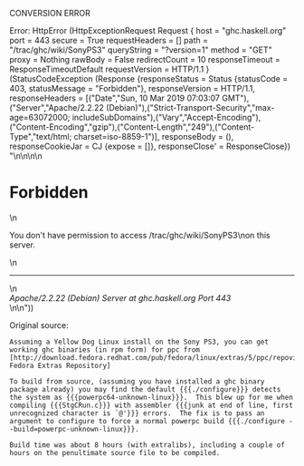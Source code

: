 CONVERSION ERROR

Error: HttpError (HttpExceptionRequest Request {
  host                 = "ghc.haskell.org"
  port                 = 443
  secure               = True
  requestHeaders       = []
  path                 = "/trac/ghc/wiki/SonyPS3"
  queryString          = "?version=1"
  method               = "GET"
  proxy                = Nothing
  rawBody              = False
  redirectCount        = 10
  responseTimeout      = ResponseTimeoutDefault
  requestVersion       = HTTP/1.1
}
 (StatusCodeException (Response {responseStatus = Status {statusCode = 403, statusMessage = "Forbidden"}, responseVersion = HTTP/1.1, responseHeaders = [("Date","Sun, 10 Mar 2019 07:03:07 GMT"),("Server","Apache/2.2.22 (Debian)"),("Strict-Transport-Security","max-age=63072000; includeSubDomains"),("Vary","Accept-Encoding"),("Content-Encoding","gzip"),("Content-Length","249"),("Content-Type","text/html; charset=iso-8859-1")], responseBody = (), responseCookieJar = CJ {expose = []}, responseClose' = ResponseClose}) "<!DOCTYPE HTML PUBLIC \"-//IETF//DTD HTML 2.0//EN\">\n<html><head>\n<title>403 Forbidden</title>\n</head><body>\n<h1>Forbidden</h1>\n<p>You don't have permission to access /trac/ghc/wiki/SonyPS3\non this server.</p>\n<hr>\n<address>Apache/2.2.22 (Debian) Server at ghc.haskell.org Port 443</address>\n</body></html>\n"))

Original source:

```trac
Assuming a Yellow Dog Linux install on the Sony PS3, you can get working ghc binaries (in rpm form) for ppc from 
[http://download.fedora.redhat.com/pub/fedora/linux/extras/5/ppc/repoview/G.group.html Fedora Extras Repository]

To build from source, (assuming you have installed a ghc binary package already) you may find the default {{{./configure}}} detects the system as {{{powerpc64-unknown-linux}}}.  This blew up for me when compiling {{{StgCRun.c}}} with assembler {{{junk at end of line, first unrecognized character is `@'}}} errors.  The fix is to pass an argument to configure to force a normal powerpc build {{{./configure --build=powerpc-unknown-linux}}}.

Build time was about 8 hours (with extralibs), including a couple of hours on the penultimate source file to be compiled.
```
